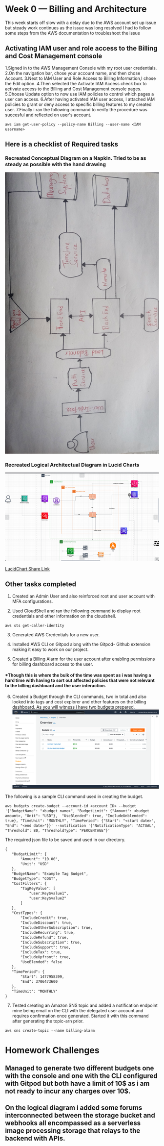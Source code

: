 # Week 0 — Billing and Architecture
This week starts off slow with a delay due to the AWS account set up issue but steady work continues as the issue was long resolved
I had to follow some steps from the AWS documentation to troubleshoot the issue

## Activating IAM user and role access to the Billing and Cost Management console

1.Signed in to the AWS Management Console with my root user credentials.<nl>
2.On the navigation bar, chose your account name, and then chose Account.<nl>
3.Next to IAM User and Role Access to Billing Information,I chose the Edit option.<nl>
4.Then selected the Activate IAM Access check box to activate access to the Billing and Cost Management console pages.<nl>
5.Choose Update option to now use IAM policies to control which pages a user can access.<nl>
6.After having activated IAM user access, I attached IAM policies to grant or deny access to specific billing features to my created user.<nl>
7.Finally i ran the following command to verify the procedure was succesful and reflected on user's account.<nl>

```
aws iam get-user-policy --policy-name Billing --user-name <IAM username>

```

## Here is a checklist of Required tasks

### Recreated Conceptual Diagram on a Napkin. Tried to be as steady as possible with the hand drawing
![Napkin Evidence](assets/Week0_Conceptual.png)


### Recreated Logical Architectual Diagram in Lucid Charts
![Proof of Logical architechture diagram](assets/Week0_Logical.png)

[LucidChart Share Link](https://lucid.app/lucidchart/452e7be0-be3f-475c-854d-8f34c1af9efb/edit?viewport_loc=-71%2C-76%2C2368%2C1250%2C0_0&invitationId=inv_de0897dd-fbdf-4f31-82c4-baf11cd1e715)

## Other tasks completed 

1. Created an Admin User and also reinforced root and user account with MFA configurations.<nl>

2. Used CloudShell and ran the following command to display root credentials and other information on the cloudshell.<br>
 
  ```
  aws sts get-caller-identity
  ```
3. Generated AWS Credentials for a new user.<nl>

4. Installed AWS CLI	on Gitpod along with the Gitpod- Github extension making it easy to work on our project.<nl>

5. Created a Billing Alarm for the user account after enabling permissions for billing dashboard access to the user.<br>
  
#### *Though this is where the bulk of the time was spent as i was having a hard time with having to sort out affected policies that were not relevant to the billing dashboard and the user interaction.<nl>

6. Created a Budget through the CLI commands, two in total and also looked into tags and cost explorer and other features on the billing dashboard. As you will witness i have two budgets prepared.<nl>
  ![Budget Alarm](assets/week0_Budget.png)
  
  The following is a sample CLI command used in creating the budget.<br>
  ```
aws budgets create-budget --account-id <account ID> --budget '{"BudgetName": "<budget name>", "BudgetLimit": {"Amount": <budget amount>, "Unit": "USD"},  "UseBlended": true, "IncludeUnblended": true}, "TimeUnit": "MONTHLY", "TimePeriod": {"Start": "<start date>", "End": "<end date>"}}' --notification '{"NotificationType": "ACTUAL", "Threshold": 80, "ThresholdType": "PERCENTAGE"}'

  ```
 The required json file to be saved and used in our directory.
 ```
 {
    "BudgetLimit": {
        "Amount": "10.00",
        "Unit": "USD"
    },
    "BudgetName": "Example Tag Budget",
    "BudgetType": "COST",
    "CostFilters": {
        "TagKeyValue": [
            "user:Key$value1",
            "user:Key$value2"
        ]
    },
    "CostTypes": {
        "IncludeCredit": true,
        "IncludeDiscount": true,
        "IncludeOtherSubscription": true,
        "IncludeRecurring": true,
        "IncludeRefund": true,
        "IncludeSubscription": true,
        "IncludeSupport": true,
        "IncludeTax": true,
        "IncludeUpfront": true,
        "UseBlended": false
    },
    "TimePeriod": {
        "Start": 1477958399,
        "End": 3706473600
    },
    "TimeUnit": "MONTHLY"
}
 ```
  
7. Tested creating an Amazon SNS topic and added a notification endpoint mine being email on the CLI with the delegated user account and requires confirmation once generated. Started it with this command after generating the topic-arn prior.<br>
  ```
  aws sns create-topic --name billing-alarm
  ```
  
  

# Homework Challenges
  
## Managed to generate two different budgets one with the console and one with the CLI configured with Gitpod but both have a limit of 10$ as i am not ready to incur any charges over 10$.
 
 ## On the logical diagram i added some forums interconnected between the storage bucket and webhooks all encompassed as a serverless image processing storage that relays to the backend with APIs. 
